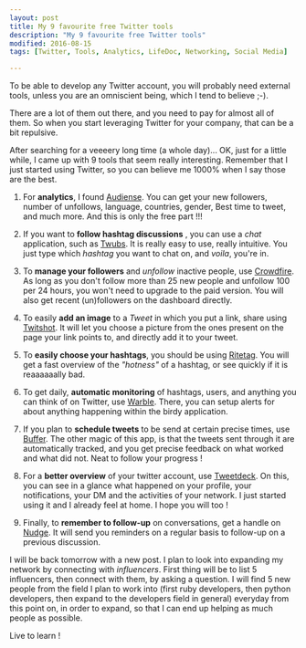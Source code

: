 ```yaml
---
layout: post
title: My 9 favourite free Twitter tools
description: "My 9 favourite free Twitter tools"
modified: 2016-08-15
tags: [Twitter, Tools, Analytics, LifeDoc, Networking, Social Media]

---
```


To be able to develop any Twitter account, you will probably need
external tools, unless you are an omniscient being, which I tend to
believe ;-).

There are a lot of them out there, and you need to pay for almost all
of them. So when you start leveraging Twitter for your company, that
can be a bit repulsive.

After searching for a veeeery long time (a whole day)... OK, just for
a little while, I came up with 9 tools that seem really interesting.
Remember that I just started using Twitter, so you can believe me
1000% when I say those are the best.

1. For **analytics**, I found [Audiense](https://www.audiense.com/). You can
get your new followers, number of unfollows, language, countries,
gender, Best time to tweet, and much more. And this is only the free
part !!!

2. If you want to **follow hashtag discussions** , you can use a *chat*
application, such as [Twubs](http://twubs.com/). It is really easy to
use, really intuitive. You just type which *hashtag* you want to chat
on, and *voila*, you're in.

3. To **manage your followers** and *unfollow* inactive people, use
[Crowdfire](). As long as you don't follow more than 25 new people
and unfollow 100 per 24 hours, you won't need to upgrade to the paid
version. You will also get recent (un)followers on the dashboard directly.

4. To easily **add an image** to a *Tweet* in which you put a link, share
using [Twitshot](http://www.twitshot.com/). It will let you choose a
picture from the ones present on the page your link points to, and
directly add it to your tweet.

5. To **easily choose your hashtags**, you should be using
[Ritetag](https://ritetag.com/dashboard/). You will get a fast
overview of the *"hotness"* of a hashtag, or see quickly if it is
reaaaaaally bad.

6. To get daily, **automatic monitoring** of hashtags, users, and anything
you can think of on Twitter, use [Warble](https://warble.co/). There,
you can setup alerts for about anything happening within the birdy
application.

7. If you plan to **schedule tweets** to be send at certain precise
times, use [Buffer](https://buffer.com). The other magic of this app,
is that the tweets sent through it are automatically tracked, and you
get precise feedback on what worked and what did not. Neat to follow
your progress !

8. For a **better overview** of your twitter account, use
[Tweetdeck](https://tweetdeck.twitter.com/). On this, you can see in a
glance what happened on your profile, your notifications, your DM and
the activities of your network. I just started using it and I already
feel at home. I hope you will too !

9. Finally, to **remember to follow-up** on conversations, get a handle
on [Nudge](http://getnudge.co/). It will send you reminders on a
regular basis to follow-up on a previous discussion.

I will be back tomorrow with a new post. I plan to look into expanding
my network by connecting with *influencers*. First thing will be to list
5 influencers, then connect with them, by asking a question. I will
find 5 new people from the field I plan to work into (first ruby
developers, then python developers, then expand to the developers
field in general) everyday from this point on, in order to expand,
so that I can end up helping as much people as possible.

Live to learn !
